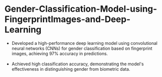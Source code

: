 # Gender-Classification-Model-using-FingerprintImages-and-Deep-Learning
-  Developed a high-performance deep learning model using convolutional neural networks (CNNs) for gender classification based on fingerprint images, achieving 97% accuracy in predictions.<br/><br/>
-  Achieved high classification accuracy, demonstrating the model's effectiveness in distinguishing gender from biometric data.
